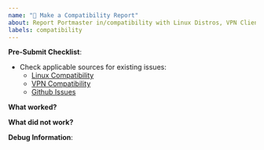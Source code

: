 ```yaml
---
name: "📝 Make a Compatibility Report"
about: Report Portmaster in/compatibility with Linux Distros, VPN Clients or general Software
labels: compatibility
---
```


**Pre-Submit Checklist**:

- Check applicable sources for existing issues:
  - [Linux Compatibility](https://docs.safing.io/portmaster/install/linux#compatibility)
  - [VPN Compatibility](https://docs.safing.io/portmaster/install/status/vpn-compatibility)
  - [Github Issues](../issues?q=is%3Aissue+label%3Ain%2Fcompatibility)

**What worked?**



**What did not work?**



**Debug Information**:

<!--
Paste debug information below if reporting a problem:
- General issue: Click on "Copy Debug Information" on the Settings page.
- App related issue: Click on "Copy Debug Information" in the dropdown menu of an app in the Monitor view.

⚠ Please remove sensitive/private information from the "Unexpected Logs" and "Network Connections" sections.
This is easiest to do in the preview mode.

If needed, additional logs can be found here:
- Linux: `/var/lib/portmaster/logs`
- Windows: `%PROGRAMDATA%\Safing\Portmaster\logs`
-->
